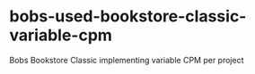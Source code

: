 # bobs-used-bookstore-classic-variable-cpm
Bobs Bookstore Classic implementing variable CPM per project
